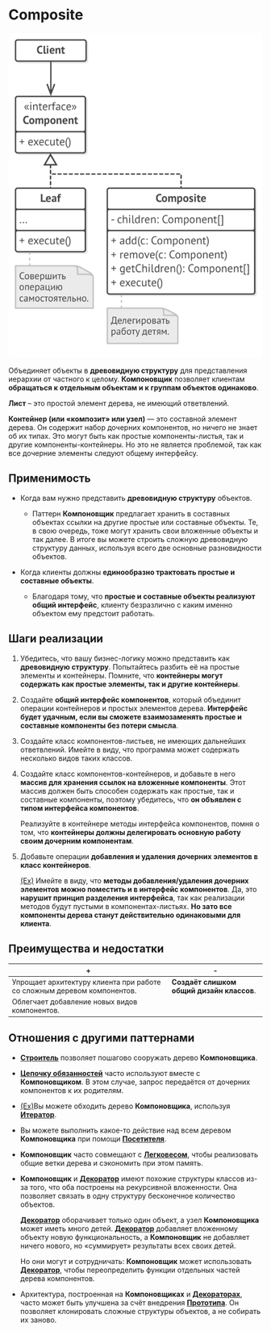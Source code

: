 # Composite 

![UML](/src/AdditionalDocs/uml/Composite/Composite.png)

Объединяет объекты в **древовидную структуру** для представления иерархии от частного к целому. **Компоновщик** позволяет клиентам **обращаться к отдельным объектам и к группам объектов одинаково**.

**Лист** – это простой элемент дерева, не имеющий ответвлений.

**Контейнер (или «композит» или узел)** — это составной элемент дерева. Он содержит набор дочерних компонентов, но ничего не знает об их типах. Это могут быть как простые компоненты-листья, так и другие компоненты-контейнеры. Но это не является проблемой, так как все дочерние элементы следуют общему интерфейсу.

## Применимость
 - Когда вам нужно представить **древовидную структуру** объектов.

   - Паттерн **Компоновщик** предлагает хранить в составных объектах ссылки на другие простые или составные объекты. Те, в свою очередь, тоже могут хранить свои вложенные объекты и так далее. В итоге вы можете строить сложную древовидную структуру данных, используя всего две основные разновидности объектов.

 - Когда клиенты должны **единообразно трактовать простые и составные объекты**.

   - Благодаря тому, что **простые и составные объекты реализуют общий интерфейс**, клиенту безразлично с каким именно объектом ему предстоит работать.

## Шаги реализации

1. Убедитесь, что вашу бизнес-логику можно представить как **древовидную структуру**. Попытайтесь разбить её на простые элементы и контейнеры. Помните, что **контейнеры могут содержать как простые элементы, так и другие контейнеры**.

2. Создайте **общий интерфейс компонентов**, который объединит операции контейнеров и простых элементов дерева. **Интерфейс будет удачным, если вы сможете взаимозаменять простые и составные компоненты без потери смысла**.

3. Создайте класс компонентов-листьев, не имеющих дальнейших ответвлений. Имейте в виду, что программа может содержать несколько видов таких классов.

4. Создайте класс компонентов-контейнеров, и добавьте в него **массив для хранения ссылок на вложенные компоненты**. Этот массив должен быть способен содержать как простые, так и составные компоненты, поэтому убедитесь, что **он объявлен с типом интерфейса компонентов**.

    Реализуйте в контейнере методы интерфейса компонентов, помня о том, что **контейнеры должны делегировать основную работу своим дочерним компонентам**.

5. Добавьте операции **добавления и удаления дочерних элементов в класс контейнеров**.

   [(Ex)](/src/Structural/Composite/Example/Simple_No_ISP/) Имейте в виду, что **методы добавления/удаления дочерних элементов можно поместить и в интерфейс компонентов**. Да, это **нарушит принцип разделения интерфейса**, так как реализации методов будут пустыми в компонентах-листьях. **Но зато все компоненты дерева станут действительно одинаковыми для клиента**.

## Преимущества и недостатки

| + | - |
| ------ | ------ |
|Упрощает архитектуру клиента при работе со сложным деревом компонентов.|**Создаёт слишком общий дизайн классов**.
|Облегчает добавление новых видов компонентов.

 
 ## Отношения с другими паттернами

- [**Строитель**][Builder] позволяет пошагово сооружать дерево **Компоновщика**.

- [**Цепочку обязанностей**][Chain_of_Responsibility] часто используют вместе с **Компоновщиком**. В этом случае, запрос передаётся от дочерних компонентов к их родителям.

- [(Ex)](/src/Structural/Composite/Example/With_Iterator/Ex)Вы можете обходить дерево **Компоновщика**, используя [**Итератор**][Iterator].

- Вы можете выполнить какое-то действие над всем деревом **Компоновщика** при помощи [**Посетителя**][Visitor].

- **Компоновщик** часто совмещают с [**Легковесом**][Flyweight], чтобы реализовать общие ветки дерева и сэкономить при этом память.

- **Компоновщик** и [**Декоратор**][Decorator] имеют похожие структуры классов из-за того, что оба построены на рекурсивной вложенности. Она позволяет связать в одну структуру бесконечное количество объектов.

  [**Декоратор**][Decorator] оборачивает только один объект, а узел **Компоновщика** может иметь много детей. [**Декоратор**][Decorator] добавляет вложенному объекту новую функциональность, а **Компоновщик** не добавляет ничего нового, но «суммирует» результаты всех своих детей.

  Но они могут и сотрудничать: **Компоновщик** может использовать [**Декоратор**][Decorator], чтобы переопределить функции отдельных частей дерева компонентов.

- Архитектура, построенная на **Компоновщиках** и [**Декораторах**][Decorator], часто может быть улучшена за счёт внедрения [**Прототипа**][Prototype]. Он позволяет клонировать сложные структуры объектов, а не собирать их заново.

[Abstract_Factory]: </src/Creational/Factorys/Abstract_Factory/Abstract_Factory.md>
[Factory_Method]: </src/Creational/Factorys/Factory_Method/Factory_Method.md>
[Builder]: </src/Creational/Builder/Builder.md>
[Prototype]: </src/Creational/Prototype/Prototype.md>
[Singleton]: </src/Creational/Singleton/Singleton.md>

[Adapter]: </src/Structural/Adapter/Adapter.md>
[Bridge]: </src/Structural/Bridge/Bridge.md>
[Composite]: </src/Structural/Composite/Composite.md>
[Decorator]: </src/Structural/Decorator/Decorator.md>
[Facade]: </src/Structural/Facade/Facade.md>
[Flyweight]: </src/Structural/Flyweight/Flyweight.md>
[Proxy]: </src/Structural/Proxy/Proxy.md>

[Chain_of_Responsibility]: </src/Behavioral/Chain_of_Responsibility/Chain_of_Responsibility.md>
[Command]: </src/Behavioral/Command/Command.md>
[Iterator]: </src/Behavioral/Iterator/Iterator.md>
[Mediator]: </src/Behavioral/Mediator/Mediator.md>
[Memento]: </src/Behavioral/Memento/Memento.md>
[Observer]: </src/Behavioral/Observer/Observer.md>
[State]: </src/Behavioral/State/State.md>
[Strategy]: </src/Behavioral/Strategy/Strategy.md>
[Template_Method]: </src/Behavioral/Template_Method/Template_Method.md>
[Visitor]: </src/Behavioral/Visitor/Visitor.md>